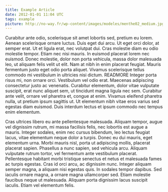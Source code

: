 ```yaml
---
title: Example Article
date: 2012-01-01 11:04 UTC
tags: example
picture: http://no-way.fr/wp-content/images/modeles/menthe02_medium.jpg
---
```


Curabitur ante odio, scelerisque sit amet lobortis sed, pretium eu lorem. Aenean scelerisque ornare luctus. Duis eget dui arcu. Ut eget orci dolor, at semper erat. Ut et ligula erat, nec volutpat dui. Cras molestie diam eu odio molestie tempor. Etiam nec nisi mauris. In euismod placerat lorem nec euismod. Donec molestie, dolor non porta vehicula, massa dolor malesuada leo, ut aliquam felis velit ut elit. Nam at nibh in enim placerat feugiat. Mauris fermentum justo eget odio porta aliquet. Vivamus scelerisque tellus commodo mi vestibulum in ultricies nisi dictum.
READMORE
Integer porta risus mi, non ornare orci. Vestibulum vel odio erat. Maecenas adipiscing consectetur justo ac venenatis. Curabitur elementum, dolor vitae vulputate suscipit, erat nunc aliquet sem, ut tincidunt magna ligula nec sem. Curabitur ante velit, ornare vel pharetra et, congue at enim. Vivamus eleifend pharetra nulla, ut pretium ipsum sagittis ut. Ut elementum nibh vitae eros varius sed egestas diam euismod. Duis interdum lectus et ipsum commodo nec tempus enim elementum.

Cras ultrices libero eu ante pellentesque malesuada. Aliquam tempor, augue vel dignissim rutrum, mi massa facilisis felis, nec lobortis est augue a mauris. Integer sodales, enim nec cursus bibendum, leo lectus feugiat lacus, vitae elementum neque dolor a turpis. Donec eu dui mauris, eget elementum urna. Morbi mauris nisl, porta ut adipiscing mollis, placerat placerat sapien. Phasellus a nunc sapien, sed vehicula arcu. Aliquam vulputate rutrum tortor, vel fermentum ante vestibulum placerat. Pellentesque habitant morbi tristique senectus et netus et malesuada fames ac turpis egestas. Cras id orci arcu, ac dignissim nunc. Integer aliquam semper magna, a aliquam nisi egestas quis. In sodales tempor dapibus. Sed iaculis ornare magna, a ornare magna ullamcorper sed. Etiam molestie faucibus neque ut malesuada. Aliquam porta dignissim lacus suscipit iaculis. Etiam vel elementum felis.